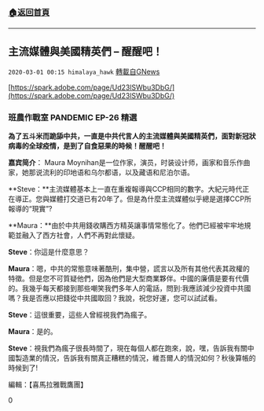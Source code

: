 ###  [:house:返回首頁](https://github.com/ourhimalayas/txt)
---

## 主流媒體與美國精英們 &#8211; 醒醒吧！
`2020-03-01 00:15 himalaya_hawk` [轉載自GNews](https://gnews.org/zh-hant/128159/)

[https://spark.adobe.com/page/Ud23lSWbu3DbG/](https://spark.adobe.com/page/Ud23lSWbu3DbG/)

### **班農作戰室 PANDEMIC EP-26 精選**

**為了五斗米而跪舔中共，一直是中共代言人的主流媒體與美國精英們，面對新冠狀病毒的全球疫情，是到了自食惡果的時候！醒醒吧！**



**嘉宾简介**： Maura Moynihan是一位作家，演员，时装设计师，画家和音乐作曲家，她那说流利的印地语和乌尔都语，以及藏语和尼泊尔语。

**Steve：**主流媒體基本上一直在重複報導與CCP相同的數字。大紀元時代正在導正。您與媒體打交道已有20年了。但是為什麼主流媒體似乎總是選擇CCP所報導的“現實”?

**Maura：**由於中共用錢收購西方精英讓事情常態化了。他們已經被牢牢地規範並融入了西方社會，人們不再對此懷疑。

**Steve**：你這是什麼意思？

**Maura**：嗯，中共的常態意味著酷刑，集中營，謊言以及所有其他代表其政權的特徵。但是您不可質疑他們，因為他們是大型商業夥伴。中國的廉價是要有代價的。我幾乎每天都接到那些嘲笑我們多年人的電話，問到:我應該減少投資中共國嗎？我是否應以把錢從中共國取回？我說，祝您好運，您可以試試看。

**Steve**：這很重要，這些人曾經視我們為瘋子。

**Maura**：是的。

**Steve**：視我們為瘋子很長時間了，現在每個人都在跑來，說，嘿，告訴我有關中國製造業的情況，告訴我有關真正糟糕的情況，維吾爾人的情況如何？秋後算帳的時候到了!

編輯：【喜馬拉雅戰鷹團】

0
